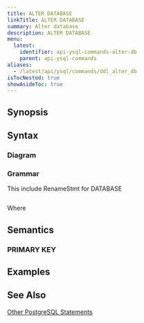```yaml
---
title: ALTER DATABASE
linkTitle: ALTER DATABASE
summary: Alter database
description: ALTER DATABASE
menu:
  latest:
    identifier: api-ysql-commands-alter-db
    parent: api-ysql-commands
aliases:
  - /latest/api/ysql/commands/ddl_alter_db
isTocNested: true
showAsideToc: true
---
```


## Synopsis

## Syntax

### Diagram 

### Grammar
This include RenameStmt for DATABASE

```
```

Where

## Semantics

### PRIMARY KEY

## Examples

## See Also
[Other PostgreSQL Statements](..)
